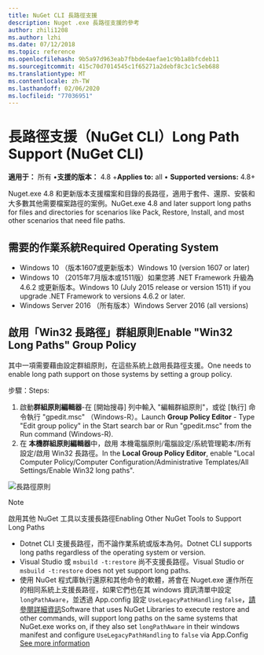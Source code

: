 ```yaml
---
title: NuGet CLI 長路徑支援
description: Nuget .exe 長路徑支援的參考
author: zhili1208
ms.author: lzhi
ms.date: 07/12/2018
ms.topic: reference
ms.openlocfilehash: 9b5a97d963eab7fbbde4aefae1c9b1a8bfcdeb11
ms.sourcegitcommit: 415c70d7014545c1f65271a2debf8c3c1c5eb688
ms.translationtype: MT
ms.contentlocale: zh-TW
ms.lasthandoff: 02/06/2020
ms.locfileid: "77036951"
---
```

# <a name="long-path-support-nuget-cli"></a><span data-ttu-id="11a49-103">長路徑支援（NuGet CLI）</span><span class="sxs-lookup"><span data-stu-id="11a49-103">Long Path Support (NuGet CLI)</span></span>

<span data-ttu-id="11a49-104">**適用于：** 所有 &bullet;**支援的版本：** 4.8 +</span><span class="sxs-lookup"><span data-stu-id="11a49-104">**Applies to:** all &bullet; **Supported versions:** 4.8+</span></span>

<span data-ttu-id="11a49-105">Nuget.exe 4.8 和更新版本支援檔案和目錄的長路徑，適用于套件、還原、安裝和大多數其他需要檔案路徑的案例。</span><span class="sxs-lookup"><span data-stu-id="11a49-105">NuGet.exe 4.8 and later support long paths for files and directories for scenarios like Pack, Restore, Install, and most other scenarios that need file paths.</span></span>

## <a name="required-operating-system"></a><span data-ttu-id="11a49-106">需要的作業系統</span><span class="sxs-lookup"><span data-stu-id="11a49-106">Required Operating System</span></span>

-   <span data-ttu-id="11a49-107">Windows 10 （版本1607或更新版本）</span><span class="sxs-lookup"><span data-stu-id="11a49-107">Windows 10 (version 1607 or later)</span></span>
-   <span data-ttu-id="11a49-108">Windows 10 （2015年7月版本或1511版）如果您將 .NET Framework 升級為4.6.2 或更新版本。</span><span class="sxs-lookup"><span data-stu-id="11a49-108">Windows 10 (July 2015 release or version 1511) if you upgrade .NET Framework to versions 4.6.2 or later.</span></span>
-   <span data-ttu-id="11a49-109">Windows Server 2016 （所有版本）</span><span class="sxs-lookup"><span data-stu-id="11a49-109">Windows Server 2016 (all versions)</span></span>

## <a name="enable-win32-long-paths-group-policy"></a><span data-ttu-id="11a49-110">啟用「Win32 長路徑」群組原則</span><span class="sxs-lookup"><span data-stu-id="11a49-110">Enable "Win32 Long Paths" Group Policy</span></span>

<span data-ttu-id="11a49-111">其中一項需要藉由設定群組原則，在這些系統上啟用長路徑支援。</span><span class="sxs-lookup"><span data-stu-id="11a49-111">One needs to enable long path support on those systems by setting a group policy.</span></span>

<span data-ttu-id="11a49-112">步驟：</span><span class="sxs-lookup"><span data-stu-id="11a49-112">Steps:</span></span>
1. <span data-ttu-id="11a49-113">啟動**群組原則編輯器**-在 [開始搜尋] 列中輸入 "編輯群組原則"，或從 [執行] 命令執行 "gpedit.msc" （Windows-R）。</span><span class="sxs-lookup"><span data-stu-id="11a49-113">Launch **Group Policy Editor** - Type "Edit group policy" in the Start search bar or Run "gpedit.msc" from the Run command (Windows-R).</span></span>
2. <span data-ttu-id="11a49-114">在 **本機群組原則編輯器**中，啟用 本機電腦原則/電腦設定/系統管理範本/所有設定/啟用 Win32 長路徑。</span><span class="sxs-lookup"><span data-stu-id="11a49-114">In the **Local Group Policy Editor**, enable "Local Computer Policy/Computer Configuration/Administrative Templates/All Settings/Enable Win32 long paths".</span></span>

![長路徑原則](media/LongPathPolicy.png)


> [!Note]
> <span data-ttu-id="11a49-116">啟用其他 NuGet 工具以支援長路徑</span><span class="sxs-lookup"><span data-stu-id="11a49-116">Enabling Other NuGet Tools to Support Long Paths</span></span>
>
> -   <span data-ttu-id="11a49-117">Dotnet CLI 支援長路徑，而不論作業系統或版本為何。</span><span class="sxs-lookup"><span data-stu-id="11a49-117">Dotnet CLI supports long paths regardless of the operating system or version.</span></span>
> -   <span data-ttu-id="11a49-118">Visual Studio 或 `msbuild -t:restore` 尚不支援長路徑。</span><span class="sxs-lookup"><span data-stu-id="11a49-118">Visual Studio or `msbuild -t:restore` does not yet support long paths.</span></span>
> -   <span data-ttu-id="11a49-119">使用 NuGet 程式庫執行還原和其他命令的軟體，將會在 Nuget.exe 運作所在的相同系統上支援長路徑，如果它們也在其 windows 資訊清單中設定 `longPathAware`，並透過 App.config 設定 `UseLegacyPathHandling` `false`，[請參閱詳細資訊](https://blogs.msdn.microsoft.com/jeremykuhne/2016/07/30/net-4-6-2-and-long-paths-on-windows-10/)</span><span class="sxs-lookup"><span data-stu-id="11a49-119">Software that uses NuGet Libraries to execute restore and other commands, will support long paths on the same systems that NuGet.exe works on, if they also set `longPathAware` in their windows manifest and configure `UseLegacyPathHandling` to `false` via App.Config [See more information](https://blogs.msdn.microsoft.com/jeremykuhne/2016/07/30/net-4-6-2-and-long-paths-on-windows-10/)</span></span>

